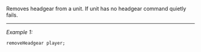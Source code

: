 Removes headgear from a unit. If unit has no headgear command quietly fails.


---
*Example 1:*
```sqf
removeHeadgear player;
```